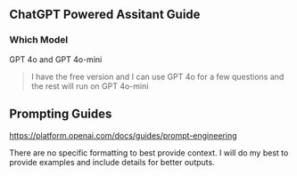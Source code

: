 ## ChatGPT Powered Assitant Guide

### Which Model

GPT 4o and GPT 4o-mini

>I have the free version and I can use GPT 4o for a few questions and the rest will run on GPT 4o-mini

## Prompting Guides

https://platform.openai.com/docs/guides/prompt-engineering

There are no specific formatting to best provide context.
I will do my best to provide examples and include details for better outputs.